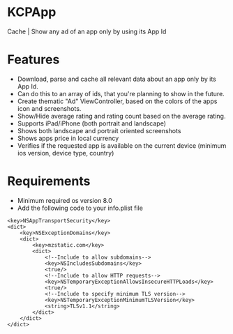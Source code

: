 # KCPApp
Cache | Show any ad of an app only by using its App Id

# Features
- Download, parse and cache all relevant data about an app only by its App Id.
- Can do this to an array of ids, that you're planning to show in the future.
- Create thematic "Ad" ViewController, based on the colors of the apps icon and screenshots.
- Show/Hide average rating and rating count based on the average rating.
- Supports iPad/iPhone (both portrait and landscape)
- Shows both landscape and portrait oriented screenshots
- Shows apps price in local currency
- Verifies if the requested app is available on the current device (minimum ios version, device type, country)

# Requirements
- Minimum required os version 8.0
- Add the following code to your info.plist file
```
<key>NSAppTransportSecurity</key>
<dict>
	<key>NSExceptionDomains</key>
	<dict>
		<key>mzstatic.com</key>
		<dict>
			<!--Include to allow subdomains-->
			<key>NSIncludesSubdomains</key>
			<true/>
			<!--Include to allow HTTP requests-->
			<key>NSTemporaryExceptionAllowsInsecureHTTPLoads</key>
			<true/>
			<!--Include to specify minimum TLS version-->
			<key>NSTemporaryExceptionMinimumTLSVersion</key>
			<string>TLSv1.1</string>
		</dict>
	</dict>
</dict>
```
